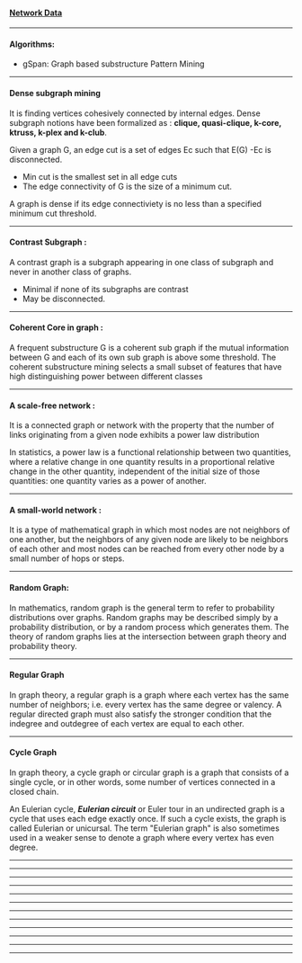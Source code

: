 

#### [Network Data](http://www-personal.umich.edu/~mejn/netdata/)

----------------------------

#### Algorithms:

* gSpan: Graph based substructure Pattern Mining





--------------------------------
#### Dense subgraph mining

It is  finding vertices cohesively connected by internal edges. Dense subgraph notions have
been formalized as :  **clique, quasi-clique, k-core, ktruss, k-plex and k-club**.

Given a graph G, an edge cut is a set of edges Ec such that E(G) -Ec is disconnected.
- Min cut is the smallest set in all edge cuts
- The edge connectivity of G is the size of a minimum cut.

A graph is  dense if its edge connectiviety is no less than a specified minimum cut threshold.

---------------------


#### Contrast Subgraph  :

A contrast graph is a subgraph appearing in one class of subgraph and never in another class of graphs.

- Minimal if none of its subgraphs are contrast
- May be disconnected.


---------------------

#### Coherent Core in graph  :

A frequent substructure G is a coherent sub graph if the mutual information between G and each of its own sub graph is above some threshold. The coherent substructure mining selects a small subset of features that have high distinguishing power between different classes

---------------------
#### A scale-free network  :

 It is a connected graph or network with the property that the number of links originating from a given node exhibits a power law distribution 

In statistics, a power law is a functional relationship between two quantities, where a relative change in one quantity results in a proportional relative change in the other quantity, independent of the initial size of those quantities: one quantity varies as a power of another.

---------------------
#### A small-world network :

It is a type of mathematical graph in which most nodes are not neighbors of one another, but the neighbors of any given node are likely to be neighbors of each other and most nodes can be reached from every other node by a small number of hops or steps.



------------------
#### Random Graph:

In mathematics, random graph is the general term to refer to probability distributions over graphs. Random graphs may be described simply by a probability distribution, or by a random process which generates them. The theory of random graphs lies at the intersection between graph theory and probability theory.


---------------------
#### Regular Graph

In graph theory, a regular graph is a graph where each vertex has the same number of neighbors; i.e. every vertex has the same degree or valency. A regular directed graph must also satisfy the stronger condition that the indegree and outdegree of each vertex are equal to each other.

------------------
#### Cycle Graph

In graph theory, a cycle graph or circular graph is a graph that consists of a single cycle, or in other words, some number of vertices connected in a closed chain.


An Eulerian cycle, ***Eulerian circuit*** or Euler tour in an undirected graph is a cycle that uses each edge exactly once. If such a cycle exists, the graph is called Eulerian or unicursal. The term "Eulerian graph" is also sometimes used in a weaker sense to denote a graph where every vertex has even degree.

---------------------



------------------


---------------------


------------------


---------------------


------------------


---------------------


------------------


---------------------


------------------


---------------------


------------------

